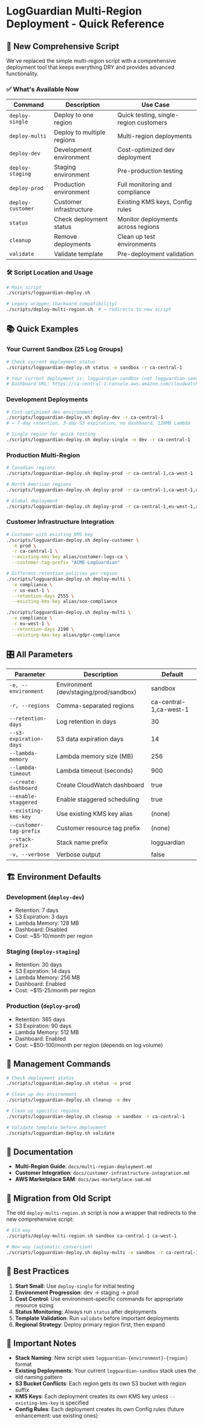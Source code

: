 # LogGuardian Multi-Region Deployment - Quick Reference

## 🚀 New Comprehensive Script

We've replaced the simple multi-region script with a comprehensive deployment tool that keeps everything DRY and provides advanced functionality.

### ✅ What's Available Now

| Command | Description | Use Case |
|---------|-------------|----------|
| `deploy-single` | Deploy to one region | Quick testing, single-region customers |
| `deploy-multi` | Deploy to multiple regions | Multi-region deployments |
| `deploy-dev` | Development environment | Cost-optimized dev deployment |
| `deploy-staging` | Staging environment | Pre-production testing |
| `deploy-prod` | Production environment | Full monitoring and compliance |
| `deploy-customer` | Customer infrastructure | Existing KMS keys, Config rules |
| `status` | Check deployment status | Monitor deployments across regions |
| `cleanup` | Remove deployments | Clean up test environments |
| `validate` | Validate template | Pre-deployment validation |

### 🛠️ Script Location and Usage

```bash
# Main script
./scripts/logguardian-deploy.sh

# Legacy wrapper (backward compatibility)  
./scripts/deploy-multi-region.sh  # → redirects to new script
```

## 📚 Quick Examples

### Your Current Sandbox (25 Log Groups)

```bash
# Check current deployment status
./scripts/logguardian-deploy.sh status -e sandbox -r ca-central-1

# Your current deployment is: logguardian-sandbox (not logguardian-sandbox-ca-central-1)
# Dashboard URL: https://ca-central-1.console.aws.amazon.com/cloudwatch/home?region=ca-central-1#dashboards:name=LogGuardian-sandbox
```

### Development Deployments

```bash
# Cost-optimized dev environment
./scripts/logguardian-deploy.sh deploy-dev -r ca-central-1
# → 7-day retention, 3-day S3 expiration, no dashboard, 128MB Lambda

# Single region for quick testing
./scripts/logguardian-deploy.sh deploy-single -e dev -r ca-central-1
```

### Production Multi-Region

```bash
# Canadian regions
./scripts/logguardian-deploy.sh deploy-prod -r ca-central-1,ca-west-1

# North American regions  
./scripts/logguardian-deploy.sh deploy-prod -r ca-central-1,ca-west-1,us-east-1,us-west-2

# Global deployment
./scripts/logguardian-deploy.sh deploy-prod -r ca-central-1,eu-west-1,ap-southeast-1
```

### Customer Infrastructure Integration

```bash
# Customer with existing KMS key
./scripts/logguardian-deploy.sh deploy-customer \
  -e prod \
  -r ca-central-1 \
  --existing-kms-key alias/customer-logs-ca \
  --customer-tag-prefix "ACME-LogGuardian"

# Different retention policies per region
./scripts/logguardian-deploy.sh deploy-multi \
  -e compliance \
  -r us-east-1 \
  --retention-days 2555 \
  --existing-kms-key alias/sox-compliance

./scripts/logguardian-deploy.sh deploy-multi \
  -e compliance \
  -r eu-west-1 \
  --retention-days 2190 \
  --existing-kms-key alias/gdpr-compliance
```

## 🎛️ All Parameters

| Parameter | Description | Default |
|-----------|-------------|---------|
| `-e, --environment` | Environment (dev/staging/prod/sandbox) | sandbox |
| `-r, --regions` | Comma-separated regions | ca-central-1,ca-west-1 |
| `--retention-days` | Log retention in days | 30 |
| `--s3-expiration-days` | S3 data expiration days | 14 |
| `--lambda-memory` | Lambda memory size (MB) | 256 |
| `--lambda-timeout` | Lambda timeout (seconds) | 900 |
| `--create-dashboard` | Create CloudWatch dashboard | true |
| `--enable-staggered` | Enable staggered scheduling | true |
| `--existing-kms-key` | Use existing KMS key alias | (none) |
| `--customer-tag-prefix` | Customer resource tag prefix | (none) |
| `--stack-prefix` | Stack name prefix | logguardian |
| `-v, --verbose` | Verbose output | false |

## 🏗️ Environment Defaults

### Development (`deploy-dev`)
- Retention: 7 days
- S3 Expiration: 3 days  
- Lambda Memory: 128 MB
- Dashboard: Disabled
- Cost: ~$5-10/month per region

### Staging (`deploy-staging`)  
- Retention: 30 days
- S3 Expiration: 14 days
- Lambda Memory: 256 MB
- Dashboard: Enabled
- Cost: ~$15-25/month per region

### Production (`deploy-prod`)
- Retention: 365 days
- S3 Expiration: 90 days  
- Lambda Memory: 512 MB
- Dashboard: Enabled
- Cost: ~$50-100/month per region (depends on log volume)

## 🧹 Management Commands

```bash
# Check deployment status
./scripts/logguardian-deploy.sh status -e prod

# Clean up dev environment
./scripts/logguardian-deploy.sh cleanup -e dev

# Clean up specific regions
./scripts/logguardian-deploy.sh cleanup -e sandbox -r ca-central-1

# Validate template before deployment
./scripts/logguardian-deploy.sh validate
```

## 📖 Documentation

- **Multi-Region Guide**: `docs/multi-region-deployment.md`
- **Customer Integration**: `docs/customer-infrastructure-integration.md`
- **AWS Marketplace SAM**: `docs/aws-marketplace-sam.md`

## 🔄 Migration from Old Script

The old `deploy-multi-region.sh` script is now a wrapper that redirects to the new comprehensive script:

```bash
# Old way
./scripts/deploy-multi-region.sh sandbox ca-central-1 ca-west-1

# New way (automatic conversion)
./scripts/logguardian-deploy.sh deploy-multi -e sandbox -r ca-central-1,ca-west-1
```

## 🎯 Best Practices

1. **Start Small**: Use `deploy-single` for initial testing
2. **Environment Progression**: dev → staging → prod
3. **Cost Control**: Use environment-specific commands for appropriate resource sizing
4. **Status Monitoring**: Always run `status` after deployments
5. **Template Validation**: Run `validate` before important deployments
6. **Regional Strategy**: Deploy primary region first, then expand

## 🚨 Important Notes

- **Stack Naming**: New script uses `logguardian-{environment}-{region}` format
- **Existing Deployments**: Your current `logguardian-sandbox` stack uses the old naming pattern
- **S3 Bucket Conflicts**: Each region gets its own S3 bucket with region suffix
- **KMS Keys**: Each deployment creates its own KMS key unless `--existing-kms-key` is specified
- **Config Rules**: Each deployment creates its own Config rules (future enhancement: use existing ones)
